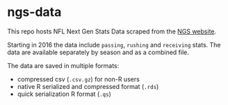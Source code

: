 # **ngs-data**

This repo hosts NFL Next Gen Stats Data scraped from the [NGS website](https://nextgenstats.nfl.com).

Starting in 2016 the data include `passing`, `rushing` and `receiving` stats. The data are available separately by season and as a combined file. 

The data are saved in multiple formats: 

 - compressed csv (`.csv.gz`) for non-R users
 - native R serialized and compressed format (`.rds`)
 - quick serialization R format (`.qs`)
